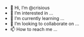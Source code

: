 - 👋 Hi, I’m @crisious
- 👀 I’m interested in ...
- 🌱 I’m currently learning ...
- 💞️ I’m looking to collaborate on ...
- 📫 How to reach me ...

<!---
crisious/crisious is a ✨ special ✨ repository because its `README.md` (this file) appears on your GitHub profile.
You can click the Preview link to take a look at your changes.
--->

